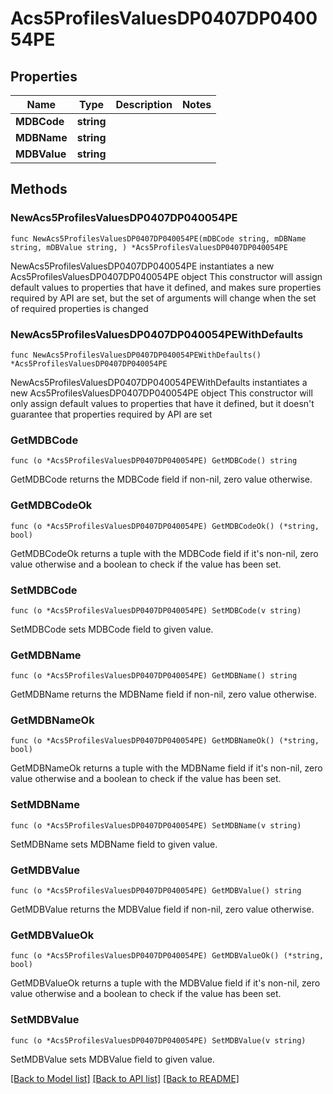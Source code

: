 # Acs5ProfilesValuesDP0407DP040054PE

## Properties

Name | Type | Description | Notes
------------ | ------------- | ------------- | -------------
**MDBCode** | **string** |  | 
**MDBName** | **string** |  | 
**MDBValue** | **string** |  | 

## Methods

### NewAcs5ProfilesValuesDP0407DP040054PE

`func NewAcs5ProfilesValuesDP0407DP040054PE(mDBCode string, mDBName string, mDBValue string, ) *Acs5ProfilesValuesDP0407DP040054PE`

NewAcs5ProfilesValuesDP0407DP040054PE instantiates a new Acs5ProfilesValuesDP0407DP040054PE object
This constructor will assign default values to properties that have it defined,
and makes sure properties required by API are set, but the set of arguments
will change when the set of required properties is changed

### NewAcs5ProfilesValuesDP0407DP040054PEWithDefaults

`func NewAcs5ProfilesValuesDP0407DP040054PEWithDefaults() *Acs5ProfilesValuesDP0407DP040054PE`

NewAcs5ProfilesValuesDP0407DP040054PEWithDefaults instantiates a new Acs5ProfilesValuesDP0407DP040054PE object
This constructor will only assign default values to properties that have it defined,
but it doesn't guarantee that properties required by API are set

### GetMDBCode

`func (o *Acs5ProfilesValuesDP0407DP040054PE) GetMDBCode() string`

GetMDBCode returns the MDBCode field if non-nil, zero value otherwise.

### GetMDBCodeOk

`func (o *Acs5ProfilesValuesDP0407DP040054PE) GetMDBCodeOk() (*string, bool)`

GetMDBCodeOk returns a tuple with the MDBCode field if it's non-nil, zero value otherwise
and a boolean to check if the value has been set.

### SetMDBCode

`func (o *Acs5ProfilesValuesDP0407DP040054PE) SetMDBCode(v string)`

SetMDBCode sets MDBCode field to given value.


### GetMDBName

`func (o *Acs5ProfilesValuesDP0407DP040054PE) GetMDBName() string`

GetMDBName returns the MDBName field if non-nil, zero value otherwise.

### GetMDBNameOk

`func (o *Acs5ProfilesValuesDP0407DP040054PE) GetMDBNameOk() (*string, bool)`

GetMDBNameOk returns a tuple with the MDBName field if it's non-nil, zero value otherwise
and a boolean to check if the value has been set.

### SetMDBName

`func (o *Acs5ProfilesValuesDP0407DP040054PE) SetMDBName(v string)`

SetMDBName sets MDBName field to given value.


### GetMDBValue

`func (o *Acs5ProfilesValuesDP0407DP040054PE) GetMDBValue() string`

GetMDBValue returns the MDBValue field if non-nil, zero value otherwise.

### GetMDBValueOk

`func (o *Acs5ProfilesValuesDP0407DP040054PE) GetMDBValueOk() (*string, bool)`

GetMDBValueOk returns a tuple with the MDBValue field if it's non-nil, zero value otherwise
and a boolean to check if the value has been set.

### SetMDBValue

`func (o *Acs5ProfilesValuesDP0407DP040054PE) SetMDBValue(v string)`

SetMDBValue sets MDBValue field to given value.



[[Back to Model list]](../README.md#documentation-for-models) [[Back to API list]](../README.md#documentation-for-api-endpoints) [[Back to README]](../README.md)


